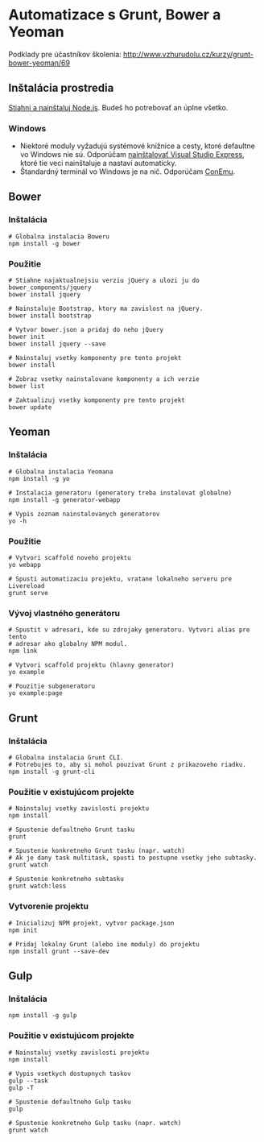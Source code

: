 # Automatizace s Grunt, Bower a Yeoman

Podklady pre účastníkov školenia:
http://www.vzhurudolu.cz/kurzy/grunt-bower-yeoman/69

## Inštalácia prostredia

[Stiahni a nainštaluj Node.js](http://nodejs.org/). Budeš ho potrebovať an úplne všetko.

### Windows

* Niektoré moduly vyžadujú systémové knižnice a cesty, ktoré defaultne vo Windows nie sú. Odporúčam [nainštalovať Visual Studio Express](http://www.visualstudio.com/en-us/products/visual-studio-express-vs.aspx), ktoré tie veci nainštaluje a nastaví automaticky.
* Štandardný terminál vo Windows je na nič. Odporúčam [ConEmu](https://code.google.com/p/conemu-maximus5/).

## Bower

### Inštalácia

```shell
# Globalna instalacia Boweru
npm install -g bower
```

### Použitie

```shell
# Stiahne najaktualnejsiu verziu jQuery a ulozi ju do bower_components/jquery
bower install jquery

# Nainstaluje Bootstrap, ktory ma zavislost na jQuery.
bower install bootstrap

# Vytvor bower.json a pridaj do neho jQuery
bower init
bower install jquery --save

# Nainstaluj vsetky komponenty pre tento projekt
bower install

# Zobraz vsetky nainstalovane komponenty a ich verzie
bower list

# Zaktualizuj vsetky komponenty pre tento projekt
bower update
```

## Yeoman

### Inštalácia

```shell
# Globalna instalacia Yeomana
npm install -g yo

# Instalacia generatoru (generatory treba instalovat globalne)
npm install -g generator-webapp

# Vypis zoznam nainstalovanych generatorov
yo -h
```

### Použitie

```shell
# Vytvori scaffold noveho projektu
yo webapp

# Spusti automatizaciu projektu, vratane lokalneho serveru pre Livereload
grunt serve
```

### Vývoj vlastného generátoru

```shell
# Spustit v adresari, kde su zdrojaky generatoru. Vytvori alias pre tento
# adresar ako globalny NPM modul.
npm link

# Vytvori scaffold projektu (hlavny generator)
yo example

# Pouzitie subgeneratoru
yo example:page
```

## Grunt

### Inštalácia

```shell
# Globalna instalacia Grunt CLI.
# Potrebujes to, aby si mohol pouzivat Grunt z prikazoveho riadku.
npm install -g grunt-cli
```

### Použitie v existujúcom projekte

```shell
# Nainstaluj vsetky zavislosti projektu
npm install

# Spustenie defaultneho Grunt tasku
grunt

# Spustenie konkretneho Grunt tasku (napr. watch)
# Ak je dany task multitask, spusti to postupne vsetky jeho subtasky.
grunt watch

# Spustenie konkretneho subtasku
grunt watch:less
```

### Vytvorenie projektu

```shell
# Inicializuj NPM projekt, vytvor package.json
npm init

# Pridaj lokalny Grunt (alebo ine moduly) do projektu
npm install grunt --save-dev
```

## Gulp

### Inštalácia

```shell
npm install -g gulp
```

### Použitie v existujúcom projekte

```shell
# Nainstaluj vsetky zavislosti projektu
npm install

# Vypis vsetkych dostupnych taskov
gulp --task
gulp -T

# Spustenie defaultneho Gulp tasku
gulp

# Spustenie konkretneho Gulp tasku (napr. watch)
grunt watch
```
